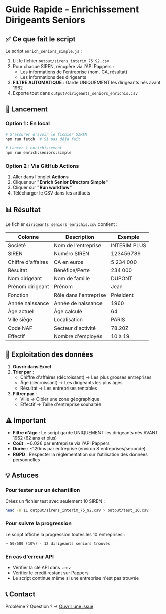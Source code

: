 # Guide Rapide - Enrichissement Dirigeants Seniors

## ✅ Ce que fait le script

Le script `enrich_seniors_simple.js` :
1. Lit le fichier `output/sirens_interim_75_92.csv`
2. Pour chaque SIREN, récupère via l'API Pappers :
   - Les informations de l'entreprise (nom, CA, résultat)
   - Les informations des dirigeants
3. **FILTRE AUTOMATIQUE** : Garde UNIQUEMENT les dirigeants nés avant 1962
4. Exporte tout dans `output/dirigeants_seniors_enrichis.csv`

## 🚀 Lancement

### Option 1 : En local
```bash
# S'assurer d'avoir le fichier SIREN
npm run fetch  # Si pas déjà fait

# Lancer l'enrichissement
npm run enrich:seniors:simple
```

### Option 2 : Via GitHub Actions
1. Aller dans l'onglet **Actions**
2. Cliquer sur **"Enrich Senior Directors Simple"**
3. Cliquer sur **"Run workflow"**
4. Télécharger le CSV dans les artifacts

## 📊 Résultat

Le fichier `dirigeants_seniors_enrichis.csv` contient :

| Colonne | Description | Exemple |
|---------|-------------|---------|
| Société | Nom de l'entreprise | INTERIM PLUS |
| SIREN | Numéro SIREN | 123456789 |
| Chiffre d'affaires | CA en euros | 5 234 000 |
| Résultat | Bénéfice/Perte | 234 000 |
| Nom dirigeant | Nom de famille | DUPONT |
| Prénom dirigeant | Prénom | Jean |
| Fonction | Rôle dans l'entreprise | Président |
| Année naissance | Année de naissance | 1960 |
| Âge actuel | Âge calculé | 64 |
| Ville siège | Localisation | PARIS |
| Code NAF | Secteur d'activité | 78.20Z |
| Effectif | Nombre d'employés | 10 à 19 |

## 🎯 Exploitation des données

1. **Ouvrir dans Excel**
2. **Trier par** :
   - Chiffre d'affaires (décroissant) → Les plus grosses entreprises
   - Âge (décroissant) → Les dirigeants les plus âgés
   - Résultat → Les entreprises rentables
3. **Filtrer par** :
   - Ville → Cibler une zone géographique
   - Effectif → Taille d'entreprise souhaitée

## ⚠️ Important

- **Filtre d'âge** : Le script garde UNIQUEMENT les dirigeants nés AVANT 1962 (62 ans et plus)
- **Coût** : ~0.02€ par entreprise via l'API Pappers
- **Durée** : ~120ms par entreprise (environ 8 entreprises/seconde)
- **RGPD** : Respecter la réglementation sur l'utilisation des données personnelles

## 💡 Astuces

### Pour tester sur un échantillon
Créez un fichier test avec seulement 10 SIREN :
```bash
head -n 11 output/sirens_interim_75_92.csv > output/test_10.csv
```

### Pour suivre la progression
Le script affiche la progression toutes les 10 entreprises :
```
→ 50/500 (10%) - 12 dirigeants seniors trouvés
```

### En cas d'erreur API
- Vérifier la clé API dans `.env`
- Vérifier le crédit restant sur Pappers
- Le script continue même si une entreprise n'est pas trouvée

## 📞 Contact

Problème ? Question ? → [Ouvrir une issue](https://github.com/Bencode92/CompanySearch/issues)